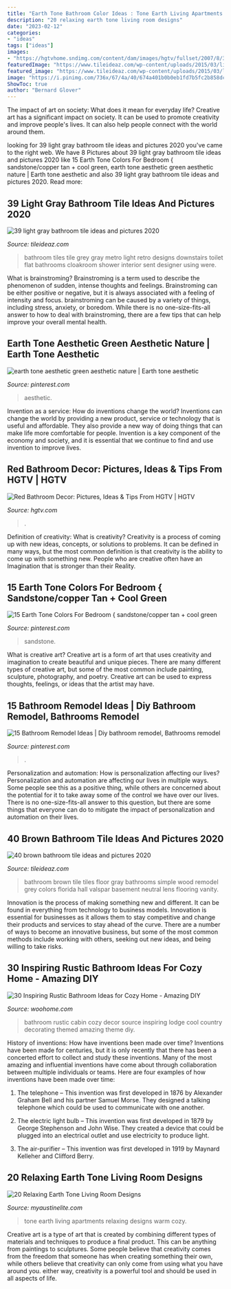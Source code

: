 ```yaml
---
title: "Earth Tone Bathroom Color Ideas : Tone Earth Living Apartments Relaxing Designs Warm Cozy"
description: "20 relaxing earth tone living room designs"
date: "2023-02-12"
categories:
- "ideas"
tags: ["ideas"]
images:
- "https://hgtvhome.sndimg.com/content/dam/images/hgtv/fullset/2007/8/3/2/martha-angus-red-bathroom.jpg.rend.hgtvcom.616.822.suffix/1400941155002.jpeg"
featuredImage: "https://www.tileideaz.com/wp-content/uploads/2015/03/light_gray_bathroom_tile_36.jpg"
featured_image: "https://www.tileideaz.com/wp-content/uploads/2015/03/light_gray_bathroom_tile_36.jpg"
image: "https://i.pinimg.com/736x/67/4a/40/674a401b0b0eb1fd7b5fc2b858dc1894.jpg"
ShowToc: true
author: "Bernard Glover"
---
```



The impact of art on society: What does it mean for everyday life?
Creative art has a significant impact on society. It can be used to promote creativity and improve people's lives. It can also help people connect with the world around them.

	

		
looking for 39 light gray bathroom tile ideas and pictures 2020 you've came to the right web. We have 8 Pictures about 39 light gray bathroom tile ideas and pictures 2020 like 15 Earth Tone Colors For Bedroom { sandstone/copper tan + cool green, earth tone aesthetic green aesthetic nature | Earth tone aesthetic and also 39 light gray bathroom tile ideas and pictures 2020. Read more:
		
    
## 39 Light Gray Bathroom Tile Ideas And Pictures 2020

<img loading=lazy src="https://www.tileideaz.com/wp-content/uploads/2015/03/light_gray_bathroom_tile_36.jpg" onerror="this.onerror=null;this.src='https://tse1.mm.bing.net/th?id=OIP.n9O5y7sAZNoe_SOM92mDswHaLI&amp;pid=15.1';" alt="39 light gray bathroom tile ideas and pictures 2020">

_Source: tileideaz.com_

>bathroom tiles tile grey gray metro light retro designs downstairs toilet flat bathrooms cloakroom shower interior sent designer using were. 

	

What is brainstroming?
Brainstroming is a term used to describe the phenomenon of sudden, intense thoughts and feelings. Brainstroming can be either positive or negative, but it is always associated with a feeling of intensity and focus. brainstroming can be caused by a variety of things, including stress, anxiety, or boredom. While there is no one-size-fits-all answer to how to deal with brainstroming, there are a few tips that can help improve your overall mental health.

    
## Earth Tone Aesthetic Green Aesthetic Nature | Earth Tone Aesthetic

<img loading=lazy src="https://i.pinimg.com/736x/5a/39/f2/5a39f2abe163d3aa91841a90750f789a.jpg" onerror="this.onerror=null;this.src='https://tse2.mm.bing.net/th?id=OIP.kexu5V9YyJL-xmw-MXBirQHaHa&amp;pid=15.1';" alt="earth tone aesthetic green aesthetic nature | Earth tone aesthetic">

_Source: pinterest.com_

>aesthetic. 

	

Invention as a service: How do inventions change the world?
Inventions can change the world by providing a new product, service or technology that is useful and affordable. They also provide a new way of doing things that can make life more comfortable for people. Invention is a key component of the economy and society, and it is essential that we continue to find and use invention to improve lives.

    
## Red Bathroom Decor: Pictures, Ideas &amp; Tips From HGTV | HGTV

<img loading=lazy src="https://hgtvhome.sndimg.com/content/dam/images/hgtv/fullset/2007/8/3/2/martha-angus-red-bathroom.jpg.rend.hgtvcom.616.822.suffix/1400941155002.jpeg" onerror="this.onerror=null;this.src='https://tse4.mm.bing.net/th?id=OIP.V9wdh_JK93MTDYwklOzTLQHaJ4&amp;pid=15.1';" alt="Red Bathroom Decor: Pictures, Ideas &amp; Tips From HGTV | HGTV">

_Source: hgtv.com_

>. 

	

Definition of creativity: What is creativity?
Creativity is a process of coming up with new ideas, concepts, or solutions to problems. It can be defined in many ways, but the most common definition is that creativity is the ability to come up with something new. People who are creative often have an Imagination that is stronger than their Reality.

    
## 15 Earth Tone Colors For Bedroom { Sandstone/copper Tan + Cool Green

<img loading=lazy src="https://i.pinimg.com/736x/67/4a/40/674a401b0b0eb1fd7b5fc2b858dc1894.jpg" onerror="this.onerror=null;this.src='https://tse2.mm.bing.net/th?id=OIP.aUW4Cgtw67Gj2bd64n18iQHaN2&amp;pid=15.1';" alt="15 Earth Tone Colors For Bedroom { sandstone/copper tan + cool green">

_Source: pinterest.com_

>sandstone. 

	

What is creative art?
Creative art is a form of art that uses creativity and imagination to create beautiful and unique pieces. There are many different types of creative art, but some of the most common include painting, sculpture, photography, and poetry. Creative art can be used to express thoughts, feelings, or ideas that the artist may have.

    
## 15 Bathroom Remodel Ideas | Diy Bathroom Remodel, Bathrooms Remodel

<img loading=lazy src="https://i.pinimg.com/736x/85/dd/09/85dd09a410721b2daf6304f566fa7da8.jpg" onerror="this.onerror=null;this.src='https://tse2.mm.bing.net/th?id=OIP.Toqp-NrWewLfBRLt8xEtxwHaNL&amp;pid=15.1';" alt="15 Bathroom Remodel Ideas | Diy bathroom remodel, Bathrooms remodel">

_Source: pinterest.com_

>. 

	

Personalization and automation: How is personalization affecting our lives?
Personalization and automation are affecting our lives in multiple ways. Some people see this as a positive thing, while others are concerned about the potential for it to take away some of the control we have over our lives. There is no one-size-fits-all answer to this question, but there are some things that everyone can do to mitigate the impact of personalization and automation on their lives.

    
## 40 Brown Bathroom Tile Ideas And Pictures 2020

<img loading=lazy src="https://www.tileideaz.com/wp-content/uploads/2015/03/brown_bathroom_tile_11.jpg" onerror="this.onerror=null;this.src='https://tse3.mm.bing.net/th?id=OIP.0mq8fTo-kJzzD2RWga95VQHaLG&amp;pid=15.1';" alt="40 brown bathroom tile ideas and pictures 2020">

_Source: tileideaz.com_

>bathroom brown tile tiles floor gray bathrooms simple wood remodel grey colors florida hall valspar basement neutral lens flooring vanity. 

	

Innovation is the process of making something new and different. It can be found in everything from technology to business models. Innovation is essential for businesses as it allows them to stay competitive and change their products and services to stay ahead of the curve. There are a number of ways to become an innovative business, but some of the most common methods include working with others, seeking out new ideas, and being willing to take risks.

    
## 30 Inspiring Rustic Bathroom Ideas For Cozy Home - Amazing DIY

<img loading=lazy src="http://www.woohome.com/wp-content/uploads/2014/06/rustic-bathroom-ideas-18.jpg" onerror="this.onerror=null;this.src='https://tse1.mm.bing.net/th?id=OIP.p2QCsElXTVwuqf3Q3vXH-wHaJZ&amp;pid=15.1';" alt="30 Inspiring Rustic Bathroom Ideas for Cozy Home - Amazing DIY">

_Source: woohome.com_

>bathroom rustic cabin cozy decor source inspiring lodge cool country decorating themed amazing theme diy. 

	

History of inventions: How have inventions been made over time?
Inventions have been made for centuries, but it is only recently that there has been a concerted effort to collect and study these inventions. Many of the most amazing and influential inventions have come about through collaboration between multiple individuals or teams. Here are four examples of how inventions have been made over time:

1) The telephone – This invention was first developed in 1876 by Alexander Graham Bell and his partner Samuel Morse. They designed a talking telephone which could be used to communicate with one another.

2) The electric light bulb – This invention was first developed in 1879 by George Stephenson and John Wise. They created a device that could be plugged into an electrical outlet and use electricity to produce light.

3) The air-purifier – This invention was first developed in 1919 by Maynard Kelleher and Clifford Berry.

    
## 20 Relaxing Earth Tone Living Room Designs

<img loading=lazy src="http://www.myaustinelite.com/wp-content/uploads/2015/01/earth-tone-living-room-for-small-apartments-682x1024.jpg?d07f32" onerror="this.onerror=null;this.src='https://tse3.mm.bing.net/th?id=OIP.SerasnUHj1fqIfFQ5yMFVQHaLH&amp;pid=15.1';" alt="20 Relaxing Earth Tone Living Room Designs">

_Source: myaustinelite.com_

>tone earth living apartments relaxing designs warm cozy. 

	

Creative art is a type of art that is created by combining different types of materials and techniques to produce a final product. This can be anything from paintings to sculptures. Some people believe that creativity comes from the freedom that someone has when creating something their own, while others believe that creativity can only come from using what you have around you. either way, creativity is a powerful tool and should be used in all aspects of life.

